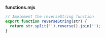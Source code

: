 **functions.mjs**
```js
// Implement the reverseString function
export function reverseString(str) {
  return str.split('').reverse().join('');
}
```